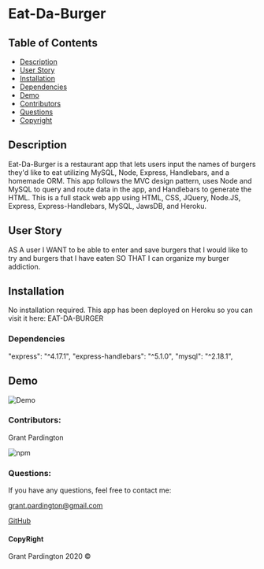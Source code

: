 # Eat-Da-Burger

## Table of Contents

- [Description](#description)
- [User Story](#user-story)
- [Installation](#installation)
- [Dependencies](#dependencies)
- [Demo](#demo)
- [Contributors](#contributors)
- [Questions](#questions)
- [Copyright](#copyright)

## Description

Eat-Da-Burger is a restaurant app that lets users input the names of burgers they'd like to eat utilizing MySQL, Node, Express, Handlebars, and a homemade ORM. This app follows the MVC design pattern, uses Node and MySQL to query and route data in the app, and Handlebars to generate the HTML. This is a full stack web app using HTML, CSS, JQuery, Node.JS, Express, Express-Handlebars, MySQL, JawsDB, and Heroku.

## User Story

AS A user I WANT to be able to enter and save burgers that I would like to try and burgers that I have eaten SO THAT I can organize my burger addiction.

## Installation

No installation required. This app has been deployed on Heroku so you can visit it here: EAT-DA-BURGER

### Dependencies

"express": "^4.17.1",
"express-handlebars": "^5.1.0",
"mysql": "^2.18.1",

## Demo

![Demo](public/assets/demo.gif?raw=true)

### Contributors:

Grant Pardington

![npm](https://img.shields.io/static/v1?label=license&message=MIT&color=blue)


### Questions:

If you have any questions, feel free to contact me:
 
[grant.pardington@gmail.com](mailto:grant.pardington@gmail.com)

[GitHub](https://github.com/gpardington) 


#### CopyRight

Grant Pardington 2020 &copy; 